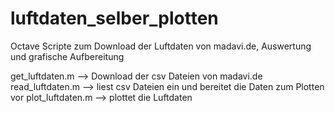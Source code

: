 # luftdaten_selber_plotten

Octave Scripte zum Download der Luftdaten von madavi.de, Auswertung und grafische Aufbereitung

get_luftdaten.m --> Download der csv Dateien von madavi.de
read_luftdaten.m --> liest csv Dateien ein und bereitet die Daten zum Plotten vor
plot_luftdaten.m --> plottet die Luftdaten
